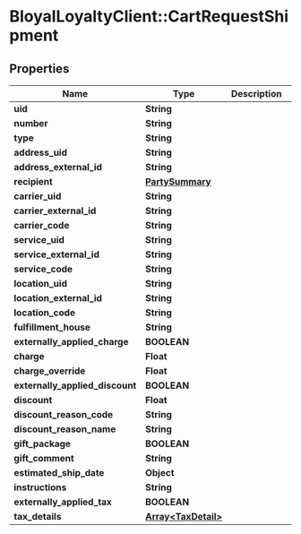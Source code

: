 # BloyalLoyaltyClient::CartRequestShipment

## Properties
Name | Type | Description | Notes
------------ | ------------- | ------------- | -------------
**uid** | **String** |  | [optional] 
**number** | **String** |  | [optional] 
**type** | **String** |  | [optional] 
**address_uid** | **String** |  | [optional] 
**address_external_id** | **String** |  | [optional] 
**recipient** | [**PartySummary**](PartySummary.md) |  | [optional] 
**carrier_uid** | **String** |  | [optional] 
**carrier_external_id** | **String** |  | [optional] 
**carrier_code** | **String** |  | [optional] 
**service_uid** | **String** |  | [optional] 
**service_external_id** | **String** |  | [optional] 
**service_code** | **String** |  | [optional] 
**location_uid** | **String** |  | [optional] 
**location_external_id** | **String** |  | [optional] 
**location_code** | **String** |  | [optional] 
**fulfillment_house** | **String** |  | [optional] 
**externally_applied_charge** | **BOOLEAN** |  | [optional] 
**charge** | **Float** |  | [optional] 
**charge_override** | **Float** |  | [optional] 
**externally_applied_discount** | **BOOLEAN** |  | [optional] 
**discount** | **Float** |  | [optional] 
**discount_reason_code** | **String** |  | [optional] 
**discount_reason_name** | **String** |  | [optional] 
**gift_package** | **BOOLEAN** |  | [optional] 
**gift_comment** | **String** |  | [optional] 
**estimated_ship_date** | **Object** |  | [optional] 
**instructions** | **String** |  | [optional] 
**externally_applied_tax** | **BOOLEAN** |  | [optional] 
**tax_details** | [**Array&lt;TaxDetail&gt;**](TaxDetail.md) |  | [optional] 

